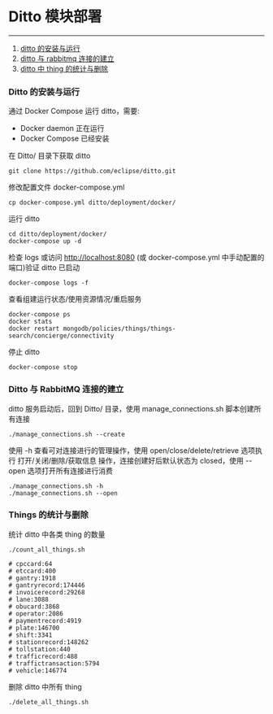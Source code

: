 # Ditto 模块部署
------------------------------

1. [ditto 的安装与运行](#jump1)
2. [ditto 与 rabbitmq 连接的建立](#jump2)
3. [ditto 中 thing 的统计与删除](#jump3)


### <span id="jump1"> Ditto 的安装与运行 </span>  


通过 Docker Compose 运行 ditto，需要:  

* Docker daemon 正在运行  
* Docker Compose 已经安装


在 Ditto/ 目录下获取 ditto  

	git clone https://github.com/eclipse/ditto.git
	
	
修改配置文件 docker-compose.yml

	cp docker-compose.yml ditto/deployment/docker/


运行 ditto  

	cd ditto/deployment/docker/
	docker-compose up -d


检查 logs 或访问 [http://localhost:8080](http://localhost:8080) (或 docker-compose.yml 中手动配置的端口)验证 ditto 已启动  

	docker-compose logs -f

查看组建运行状态/使用资源情况/重启服务

	docker-compose ps
	docker stats
	docker restart mongodb/policies/things/things-search/concierge/connectivity

停止 ditto  

	docker-compose stop


### <span id="jump2"> Ditto 与 RabbitMQ 连接的建立 </span>


ditto 服务启动后，回到 Ditto/ 目录，使用 manage_connections.sh 脚本创建所有连接

	./manage_connections.sh --create
	
使用 -h 查看可对连接进行的管理操作，使用 open/close/delete/retrieve 选项执行 打开/关闭/删除/获取信息 操作，连接创建好后默认状态为 closed，使用 --open 选项打开所有连接进行消费

	./manage_connections.sh -h
	./manage_connections.sh --open


### <span id="jump3"> Things 的统计与删除 </span>

统计 ditto 中各类 thing 的数量

	./count_all_things.sh
	
	# cpccard:64
	# etccard:400
	# gantry:1918
	# gantryrecord:174446
	# invoicerecord:29268
	# lane:3088
	# obucard:3868
	# operator:2086
	# paymentrecord:4919
	# plate:146700
	# shift:3341
	# stationrecord:148262
	# tollstation:440
	# trafficrecord:488
	# traffictransaction:5794
	# vehicle:146774

删除 ditto 中所有 thing

	./delete_all_things.sh
